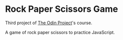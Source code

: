 # Rock Paper Scissors Game
Third project of <a href="https://www.theodinproject.com/about">The Odin Project</a>'s course.

A game of rock paper scissors to practice JavaScript.
